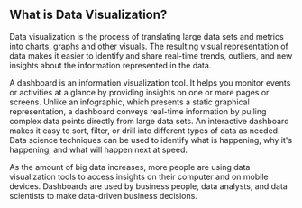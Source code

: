 ## What is Data Visualization?

Data visualization is the process of translating large data sets and metrics into charts, graphs and other visuals. The resulting visual representation of data makes it easier to identify and share real-time trends, outliers, and new insights about the information represented in the data. 
 

A dashboard is an information visualization tool. It helps you monitor events or activities at a glance by providing insights on one or more pages or screens. Unlike an infographic, which presents a static graphical representation, a dashboard conveys real-time information by pulling complex data points directly from large data sets. An interactive dashboard makes it easy to sort, filter, or drill into different types of data as needed. Data science techniques can be used to identify what is happening, why it's happening, and what will happen next at speed.


As the amount of big data increases, more people are using data visualization tools to access insights on their computer and on mobile devices. Dashboards are used by business people, data analysts, and data scientists to make data-driven business decisions.